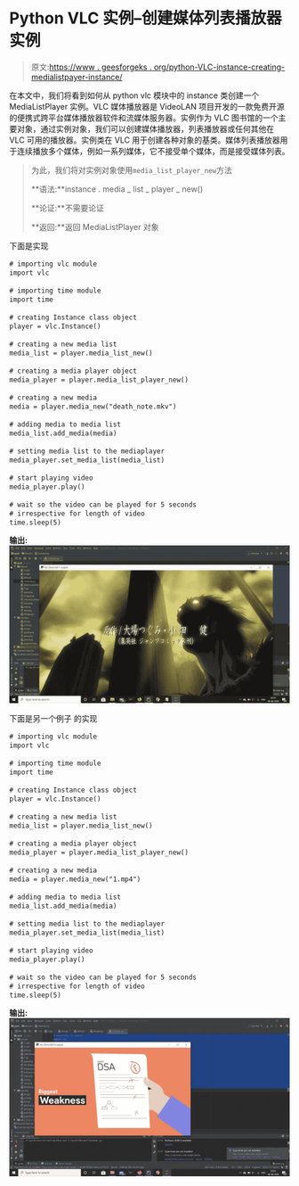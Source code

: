 # Python VLC 实例–创建媒体列表播放器实例

> 原文:[https://www . geesforgeks . org/python-VLC-instance-creating-medialistpayer-instance/](https://www.geeksforgeeks.org/python-vlc-instance-creating-medialistplayer-instance/)

在本文中，我们将看到如何从 python vlc 模块中的 instance 类创建一个 MediaListPlayer 实例。VLC 媒体播放器是 VideoLAN 项目开发的一款免费开源的便携式跨平台媒体播放器软件和流媒体服务器。实例作为 VLC 图书馆的一个主要对象，通过实例对象，我们可以创建媒体播放器，列表播放器或任何其他在 VLC 可用的播放器。实例类在 VLC 用于创建各种对象的基类。媒体列表播放器用于连续播放多个媒体，例如一系列媒体，它不接受单个媒体，而是接受媒体列表。

> 为此，我们将对实例对象使用`media_list_player_new`方法
> 
> **语法:**instance . media _ list _ player _ new()
> 
> **论证:**不需要论证
> 
> **返回:**返回 MediaListPlayer 对象

下面是实现

```
# importing vlc module
import vlc

# importing time module
import time

# creating Instance class object
player = vlc.Instance()

# creating a new media list
media_list = player.media_list_new()

# creating a media player object
media_player = player.media_list_player_new()

# creating a new media
media = player.media_new("death_note.mkv")

# adding media to media list
media_list.add_media(media)

# setting media list to the mediaplayer
media_player.set_media_list(media_list)

# start playing video
media_player.play()

# wait so the video can be played for 5 seconds
# irrespective for length of video
time.sleep(5)
```

**输出:**
![](img/57ccffa8c486070958f67ed1dd7ef62e.png)

下面是另一个例子
的实现

```
# importing vlc module
import vlc

# importing time module
import time

# creating Instance class object
player = vlc.Instance()

# creating a new media list
media_list = player.media_list_new()

# creating a media player object
media_player = player.media_list_player_new()

# creating a new media
media = player.media_new("1.mp4")

# adding media to media list
media_list.add_media(media)

# setting media list to the mediaplayer
media_player.set_media_list(media_list)

# start playing video
media_player.play()

# wait so the video can be played for 5 seconds
# irrespective for length of video
time.sleep(5)
```

**输出:**
![](img/1182bf29ec1fe0d0a2c3ce2234f329d4.png)